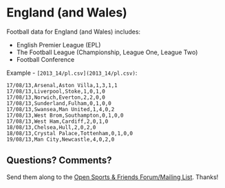 # England (and Wales)

Football data for England (and Wales) includes:

- English Premier League (EPL)
- The Football League (Championship, League One, League Two)
- Football Conference

Example - `[2013_14/pl.csv](2013_14/pl.csv)`:

~~~
17/08/13,Arsenal,Aston Villa,1,3,1,1
17/08/13,Liverpool,Stoke,1,0,1,0
17/08/13,Norwich,Everton,2,2,0,0
17/08/13,Sunderland,Fulham,0,1,0,0
17/08/13,Swansea,Man United,1,4,0,2
17/08/13,West Brom,Southampton,0,1,0,0
17/08/13,West Ham,Cardiff,2,0,1,0
18/08/13,Chelsea,Hull,2,0,2,0
18/08/13,Crystal Palace,Tottenham,0,1,0,0
19/08/13,Man City,Newcastle,4,0,2,0
~~~


## Questions? Comments?

Send them along to the
[Open Sports & Friends Forum/Mailing List](http://groups.google.com/group/opensport).
Thanks!
